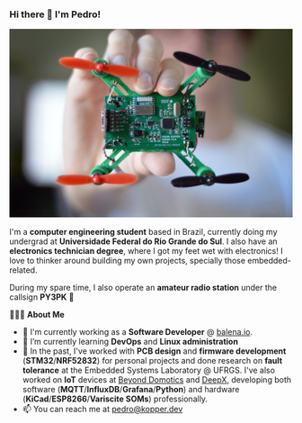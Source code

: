 ### Hi there 👋 I'm Pedro!

![Pedro showing a quadcopter PCB on his hand](/quadcopter.png)

I'm a **computer engineering student** based in Brazil, currently doing my undergrad at **Universidade Federal do Rio Grande do Sul**. I also have an **electronics technician degree**, where I got my feet wet with electronics! I love to thinker around building my own projects, specially those embedded-related. 

During my spare time, I also operate an **amateur radio station** under the callsign **PY3PK** :satellite:

👨🏻‍💻  **About Me**
- 🔭 I'm currently working as a **Software Developer** @ [balena.io](https://balena.io).
- 🌱 I’m currently learning **DevOps** and **Linux administration**
- :memo: In the past, I've worked with **PCB design** and **firmware development** (**STM32**/**NRF52832**) for personal projects and done research on **fault tolerance** at the Embedded Systems Laboratory @ UFRGS. I've also worked on **IoT** devices at [Beyond Domotics](https://beyond.dm/) and [DeepX](https://deepx.it), developing both software (**MQTT**/**InfluxDB**/**Grafana**/**Python**) and hardware (**KiCad**/**ESP8266**/**Variscite SOMs**) professionally.
- 📫 You can reach me at pedro@kopper.dev
